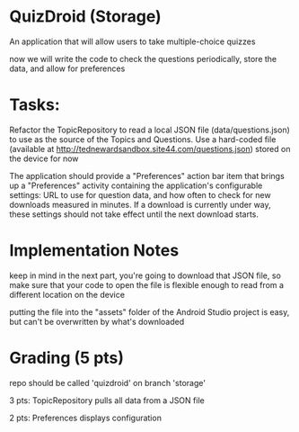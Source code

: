 # QuizDroid (Storage)

An application that will allow users to take multiple-choice quizzes

now we will write the code to check the questions periodically, store the data, and allow for preferences

# Tasks:

Refactor the TopicRepository to read a local JSON file (data/questions.json) to use as the source of the Topics and Questions. Use a hard-coded file (available at http://tednewardsandbox.site44.com/questions.json) stored on the device for now

The application should provide a "Preferences" action bar item that brings up a "Preferences" activity containing the application's configurable settings: URL to use for question data, and how often to check for new downloads measured in minutes. If a download is currently under way, these settings should not take effect until the next download starts.

# Implementation Notes

keep in mind in the next part, you're going to download that JSON file, so make sure that your code to open the file is flexible enough to read from a different location on the device

putting the file into the "assets" folder of the Android Studio project is easy, but can't be overwritten by what's downloaded

# Grading (5 pts)

repo should be called 'quizdroid' on branch 'storage'

3 pts: TopicRepository pulls all data from a JSON file

2 pts: Preferences displays configuration
